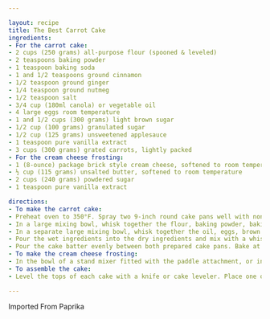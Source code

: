 ```yaml
---

layout: recipe
title: The Best Carrot Cake
ingredients:
- For the carrot cake:
- 2 cups (250 grams) all-purpose flour (spooned & leveled)
- 2 teaspoons baking powder
- 1 teaspoon baking soda
- 1 and 1/2 teaspoons ground cinnamon
- 1/2 teaspoon ground ginger
- 1/4 teaspoon ground nutmeg
- 1/2 teaspoon salt
- 3/4 cup (180ml canola) or vegetable oil
- 4 large eggs room temperature
- 1 and 1/2 cups (300 grams) light brown sugar
- 1/2 cup (100 grams) granulated sugar
- 1/2 cup (125 grams) unsweetened applesauce
- 1 teaspoon pure vanilla extract
- 3 cups (300 grams) grated carrots, lightly packed
- For the cream cheese frosting:
- 1 (8-ounce) package brick style cream cheese, softened to room temperature
- ½ cup (115 grams) unsalted butter, softened to room temperature
- 2 cups (240 grams) powdered sugar
- 1 teaspoon pure vanilla extract

directions:
- To make the carrot cake:
- Preheat oven to 350°F. Spray two 9-inch round cake pans well with non stick cooking spray (you can also line the bottom of each pan with parchment paper for easier removal) and set aside.
- In a large mixing bowl, whisk together the flour, baking powder, baking soda, cinnamon, ginger, nutmeg, and salt until well combined. Set aside.
- In a separate large mixing bowl, whisk together the oil, eggs, brown sugar, granulated sugar, applesauce, and vanilla extract until fully combined. Add the grated carrots into the wet ingredients and mix until well combined.
- Pour the wet ingredients into the dry ingredients and mix with a whisk or rubber spatula until just combined, making sure not to over mix the batter.
- Pour the cake batter evenly between both prepared cake pans. Bake at 350°F for 30-35 minutes or until the tops of the cakes are set and a toothpick inserted into the center of each one comes out clean. Remove from the oven, transfer to a wire rack, and allow to cool in the pans for about 20-25 minutes. Once the cakes have cooled, remove from the pans and return the cakes to the wire rack to finish cooling.
- To make the cream cheese frosting:
- In the bowl of a stand mixer fitted with the paddle attachment, or in a large mixing bowl using a hand-held mixer, beat the cream cheese until smooth. Add the butter and mix for about 30 seconds-1 minute until well combined and smooth. Add in the powdered sugar and vanilla extract and continue mixing until fully combined, scraping down the sides of the bowl as needed.
- To assemble the cake:
- Level the tops of each cake with a knife or cake leveler. Place one of the cakes on a cake stand, top with a little over 1/2 cup of the frosting, and smooth it out into one even layer. Place the other cake on top and use the remaining frosting to frost the top and sides of the cake. Top with pecans or other toppings of choice if desired.

---
```

Imported From Paprika